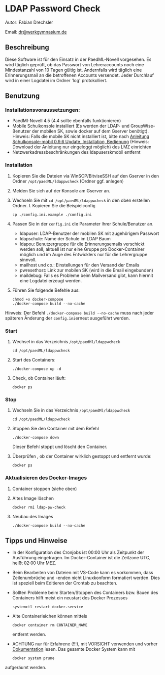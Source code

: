 # LDAP Password Check

Autor: Fabian Drechsler

Email: [dr@werkgymnasium.de](mailto:dr@werkgymnasium.de)

## Beschreibung
Diese Software ist für den Einsatz in der PaedML-Novell vorgesehen.
Es wird täglich geprüft, ob das Passwort von Lehreraccounts noch eine Mindestanzahl von 10 Tagen gültig ist.
Andernfalls wird täglich eine Erinnerungsmail an die betroffenen Accounts versendet.
Jeder Durchlauf wird in einer Logdatei im Ordner 'log' protokolliert.

## Benutzung
### Installationsvoraussetzungen:
* PaedMl-Novell 4.5 (4.4 sollte ebenfalls funktionieren)
* Mobile Schulkonsole installiert (Es werden der LDAP- und GroupWise-Benutzer der mobilen SK, sowie docker auf dem Gserver benötigt).
Hinweis: Falls die mobile SK nicht installiert ist, bitte nach [Anleitung Schulkonsole-mobil 0.9.6 Update, Installation, Bedienung](https://www.lmz-bw.de/netzwerkloesung/produkte-paedml/paedml-novell/downloads) (Hinweis: Download der Anleitung nur eingeloggt möglich) des LMZ einrichten 
* Netzwerkadressbeschränkungen des ldapuserskmobil entfernt

### Installation
1. Kopieren Sie die Dateien via WinSCP/BitviseSSH auf den Gserver in den Ordner `/opt/paedML/ldappwcheck` (Ordner ggf. anlegen)
1. Melden Sie sich auf der Konsole am Gserver an.
1. Wechseln Sie mit `cd /opt/paedML/ldappwcheck` in den oben erstellen Ordner.
l. Kopieren Sie die Beispielconfig

    `cp ./config.ini.example ./config.ini`

1. Passen Sie in der `config.ini` die Parameter Ihrer Schule/Benutzer an.
    * ldapuser: LDAP-Benutzer der mobilen SK mit zugehörigem Passwort
    * ldapschule: Name der Schule im LDAP Baum
    * ldapou: Benutzergruppe für die Erinnerungsemails verschickt werden soll, aktuell ist nur eine Gruppe pro Docker-Container möglich und im Auge des Entwicklers nur für die Lehrergruppe sinnvoll.
    * mailhost und co.: Einstellungen für den Versand der Emails
    * pwresethost: Link zur mobilen SK (wird in die Email eingebunden)
    * maildebug: Falls es Probleme beim Mailversand gibt, kann hiermit eine Logdatei erzeugt werden.

1. Führen Sie folgende Befehle aus:
    ```
    chmod +x docker-compose
    ./docker-compose build --no-cache
    
Hinweis: Der Befehl `./docker-compose build --no-cache` muss nach jeder späteren Änderung der `config.ini`erneut ausgeführt werden.

### Start
1. Wechsel in das Verzeichnis `/opt/paedMl/ldappwcheck`

    `cd /opt/paedML/ldappwcheck`

1. Start des Containers:

    `./docker-compose up -d`

1. Check, ob Container läuft:

    `docker ps`


### Stop 
1. Wechseln Sie in das Verzeichnis `/opt/paedMl/ldappwcheck `

    `cd /opt/paedML/ldappwcheck`

1. Stoppen Sie den Container mit dem Befehl

    `./docker-compose down`

    Dieser Befehl stoppt und löscht den Container. 
1. Überprüfen , ob der Container wirklich gestoppt und entfernt wurde:

    `docker ps`
    
### Aktualisieren des Docker-Images
1. Container stoppen (siehe oben)
1. Altes Image löschen

    `docker rmi ldap-pw-check`

1. Neubau des Images 

    `./docker-compose build --no-cache`


## Tipps und Hinweise
- In der Konfiguration des Cronjobs ist 00:00 Uhr als Zeitpunkt der Ausführung eingetragen. Im Docker-Container ist die Zeitzone UTC, heißt 02:00 Uhr MEZ.
- Beim Bearbeiten von Dateien mit VS-Code kann es vorkommen, dass Zeilenumbrüche und -enden nicht Linuxkonform formatiert werden. Dies ist speziell beim Editieren der Crontab zu beachten.
- Sollten Probleme beim Starten/Stoppen des Containers bzw. Bauen des Containers hilft meist ein neustart des Docker Prozesses

    `systemctl restart docker.service`

- Alte Containerleichen können mittels 

    `docker container rm CONTAINER_NAME`

  entfernt werden.

- ACHTUNG nur für Erfahrene (!!!), mit VORSICHT verwenden und vorher [Dokumentation](https://docs.docker.com/reference/cli/docker/system/prune/) lesen. Das gesamte Docker System kann mit 

    `docker system prune`
    
aufgeräumt werden.